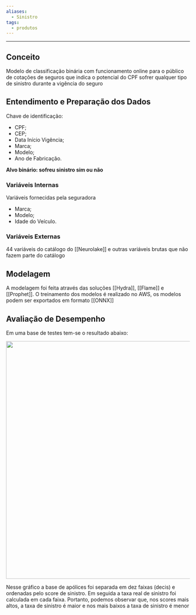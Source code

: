 ```yaml
---
aliases:
  - Sinistro
tags:
  - produtos
---
```

---
## Conceito

Modelo de classificação binária com funcionamento online para o público de cotações de seguros que indica o potencial do CPF sofrer qualquer tipo de sinistro durante a vigência do seguro 

## Entendimento e Preparação dos Dados

Chave de identificação:
- CPF;
- CEP;
- Data Início Vigência;
- Marca;
- Modelo;
- Ano de Fabricação.

**Alvo binário: sofreu sinistro sim ou não**

### Variáveis Internas

Variáveis fornecidas pela seguradora
- Marca;
- Modelo;
- Idade do Veículo.

### Variáveis Externas

44 variáveis do catálogo do [[Neurolake]]  e outras variáveis brutas que não fazem parte do catálogo

## Modelagem

A modelagem foi feita através das soluções [[Hydra]], [[Flame]] e [[Prophet]]. O treinamento dos modelos é realizado no AWS, os modelos podem ser exportados em formato [[ONNX]] 

## Avaliação de Desempenho

Em uma base de testes tem-se o resultado abaixo:

<img src="https://lh7-rt.googleusercontent.com/docsz/AD_4nXcp8JkfMjzGwW2H55MRiuAeSmbwgoiIyVRnCpMUvmID42TbfjwLu1caQ00UL8h3SP6XJOe5GoBVpRP7XhR9oL_kotRGFQfUXolh1-4cEISUAcyG8fCIBcJYX1-_gGCVvSVEFLb3s-ejp3B6RnbK5hv4JII?key=d6rKKttZVhVn00IuKV9ppg" width="650" />

Nesse gráfico a base de apólices foi separada em dez faixas (decis) e ordenadas pelo score de sinistro. Em seguida a taxa real de sinistro foi calculada em cada faixa. Portanto, podemos observar que, nos scores mais altos, a taxa de sinistro é maior e nos mais baixos a taxa de sinistro é menor